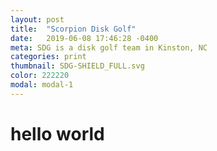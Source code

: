 ```yaml
---
layout: post
title:  "Scorpion Disk Golf"
date:   2019-06-08 17:46:28 -0400
meta: SDG is a disk golf team in Kinston, NC
categories: print
thumbnail: SDG-SHIELD_FULL.svg
color: 222220
modal: modal-1
---
```

# hello world
